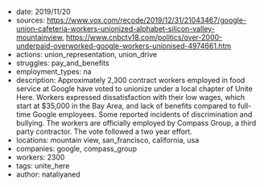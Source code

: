 - date: 2019/11/20
- sources: https://www.vox.com/recode/2019/12/31/21043467/google-union-cafeteria-workers-unionized-alphabet-silicon-valley-mountainview, https://www.cnbctv18.com/politics/over-2000-underpaid-overworked-google-workers-unionised-4974661.htm
- actions: union_representation, union_drive
- struggles: pay_and_benefits
- employment_types: na
- description: Approximately 2,300 contract workers employed in food service at Google have voted to unionize under a local chapter of Unite Here. Workers expressed dissatisfaction with their low wages, which start at $35,000 in the Bay Area, and lack of benefits compared to full-time Google employees. Some reported incidents of discrimination and bullying. The workers are officially employed by Compass Group, a third party contractor. The vote followed a two year effort.
- locations: mountain view, san_francisco, california, usa
- companies: google, compass_group
- workers: 2300
- tags: unite_here
- author: nataliyaned
